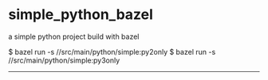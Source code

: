 # simple_python_bazel
a simple python project build with bazel

$ bazel  run  -s //src/main/python/simple:py2only
$ bazel  run  -s //src/main/python/simple:py3only

----------------------------------------------------
